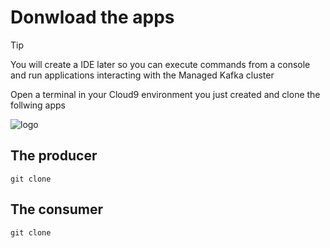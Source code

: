 # Donwload the apps

> [!TIP]
> You will create a IDE later so you can execute commands from a console and run applications interacting with the Managed Kafka cluster

Open a terminal in your Cloud9 environment you just created and clone the follwing apps

![logo](download-apps.png)

## The producer
```shell
git clone
```


## The consumer

```shell
git clone
```
